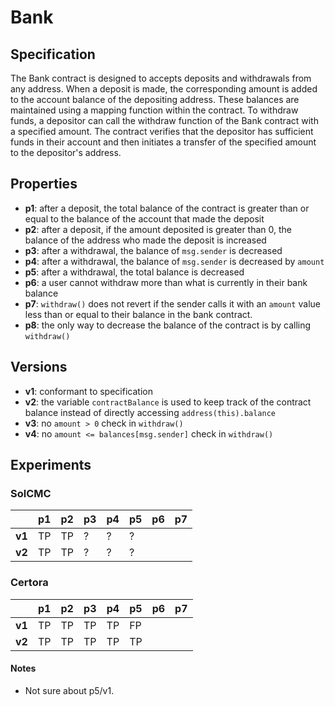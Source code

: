 # Bank

## Specification

The Bank contract is designed to accepts deposits and withdrawals from any
address. When a deposit is made, the corresponding amount is added to the
account balance of the depositing address. These balances are maintained using
a mapping function within the contract. To withdraw funds, a depositor can call
the withdraw function of the Bank contract with a specified amount. The
contract verifies that the depositor has sufficient funds in their account and
then initiates a transfer of the specified amount to the depositor's address.

## Properties

- **p1**: after a deposit, the total balance of the contract is greater than or
  equal to the balance of the account that made the deposit
- **p2**: after a deposit, if the amount deposited is greater than 0, the
  balance of the address who made the deposit is increased
- **p3**: after a withdrawal, the balance of `msg.sender` is decreased
- **p4**: after a withdrawal, the balance of `msg.sender` is decreased by `amount`
- **p5**: after a withdrawal, the total balance is decreased
- **p6**: a user cannot withdraw more than what is currently in their bank balance
- **p7**: `withdraw()` does not revert if the sender calls it with an `amount`
  value less than or equal to their balance in the bank contract.
- **p8**: the only way to decrease the balance of the contract is by calling `withdraw()`

## Versions

- **v1**: conformant to specification
- **v2**: the variable `contractBalance` is used to keep track of the contract
  balance instead of directly accessing `address(this).balance`
- **v3**: no `amount > 0` check in `withdraw()`
- **v4**: no `amount <= balances[msg.sender]` check in `withdraw()`

## Experiments

### SolCMC

|        | p1 | p2 | p3 | p4 | p5 | p6 | p7
| ------ | -- | -- | -- | -- | -- | -- | --
| **v1** | TP | TP | ?  | ?  | ?   
| **v2** | TP | TP | ?  | ?  | ?

### Certora
|        | p1 | p2 | p3 | p4 | p5 | p6 | p7
| ------ | -- | -- | -- | -- | -- | -- | --
| **v1** | TP | TP | TP | TP | FP |
| **v2** | TP | TP | TP | TP | TP |

#### Notes
- Not sure about p5/v1.
